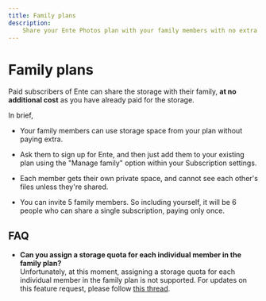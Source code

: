 ```yaml
---
title: Family plans
description:
    Share your Ente Photos plan with your family members with no extra cost
---
```


# Family plans

Paid subscribers of Ente can share the storage with their family, **at no
additional cost** as you have already paid for the storage.

In brief,

-   Your family members can use storage space from your plan without paying
    extra.

-   Ask them to sign up for Ente, and then just add them to your existing plan
    using the "Manage family" option within your Subscription settings.

-   Each member gets their own private space, and cannot see each other's files
    unless they're shared.

-   You can invite 5 family members. So including yourself, it will be 6 people
    who can share a single subscription, paying only once.


## FAQ

* **Can you assign a storage quota for each individual member in the family plan?**   
   Unfortunately, at this moment, assigning a storage quota for each individual member in the family plan is not supported. For updates on this feature request, please follow  [this thread](https://github.com/ente-io/ente/discussions/857).
 
